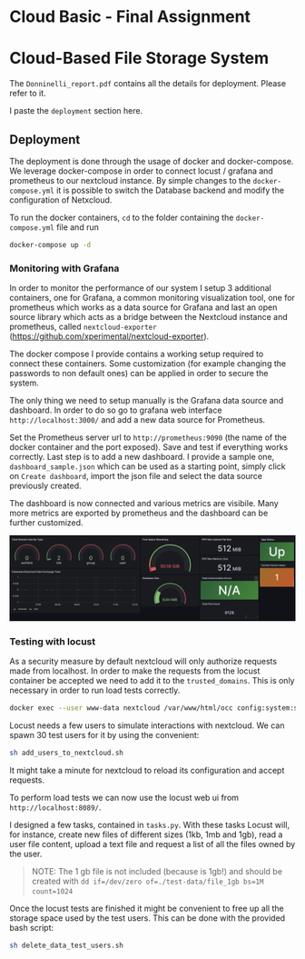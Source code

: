 # Cloud Basic - Final Assignment
# Cloud-Based File Storage System

The `Donninelli_report.pdf` contains all the details for deployment. Please refer to it. 

I paste the `deployment` section here.

## Deployment

The deployment is done through the usage of docker and docker-compose. We leverage docker-compose in order to connect locust / grafana and prometheus to our nextcloud instance. By simple changes to the `docker-compose.yml` it is possible to switch the Database backend and modify the configuration of Netxcloud.

To run the docker containers, `cd` to the folder containing the `docker-compose.yml` file and run
```bash
docker-compose up -d
```

### Monitoring with Grafana

In order to monitor the performance of our system I setup 3 additional containers, one for Grafana, a common monitoring visualization tool, one for prometheus which works as a data source for Grafana and last an open source library which acts as a bridge between the Nextcloud instance and prometheus, called `nextcloud-exporter` (https://github.com/xperimental/nextcloud-exporter).

The docker compose I provide contains a working setup required to connect these containers. Some customization (for example changing the passwords to non default ones) can be applied in order to secure the system.

The only thing we need to setup manually is the Grafana data source and dashboard. In order to do so go to grafana web interface `http://localhost:3000/` and add a new data source for Prometheus.

Set the Prometheus server url to `http://prometheus:9090` (the name of the docker container and the port exposed). Save and test if everything works correctly. Last step is to add a new dashboard. I provide a sample one, `dashboard_sample.json` which can be used as a starting point, simply click on `Create dashboard`, import the json file and select the data source previously created.

The dashboard is now connected and various metrics are visibile. Many more metrics are exported by prometheus and the dashboard can be further customized.

![grafana](./figures/grafana_sample.png)

### Testing with locust

As a security measure by default nextcloud will only authorize requests made from localhost. In order to make the requests from the locust container be accepted we need to add it to the `trusted_domains`. This is only necessary in order to run load tests correctly.

```bash
docker exec --user www-data nextcloud /var/www/html/occ config:system:set trusted_domains 1 --value=nextcloud
```

Locust needs a few users to simulate interactions with nextcloud. We can spawn 30 test users for it by using the convenient:
```bash
sh add_users_to_nextcloud.sh
```

It might take a minute for nextcloud to reload its configuration and accept requests.

To perform load tests we can now use the locust web ui from `http://localhost:8089/`.

I designed a few tasks, contained in `tasks.py`. With these tasks Locust will, for instance, create new files of different sizes (1kb, 1mb and 1gb), read a user file content, upload a text file and request a list of all the files owned by the user.

> NOTE: The 1 gb file is not included (because is 1gb!) and should be created with
`dd if=/dev/zero of=./test-data/file_1gb bs=1M count=1024`

Once the locust tests are finished it might be convenient to free up all the storage space used by the test users. This can be done with the provided bash script:
```bash
sh delete_data_test_users.sh
```